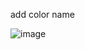 add color name

![image](https://github.com/amitAsher22/addcolorName/assets/69055006/5ca7c0cc-ca90-4734-8ea2-b2738fd7106e)
